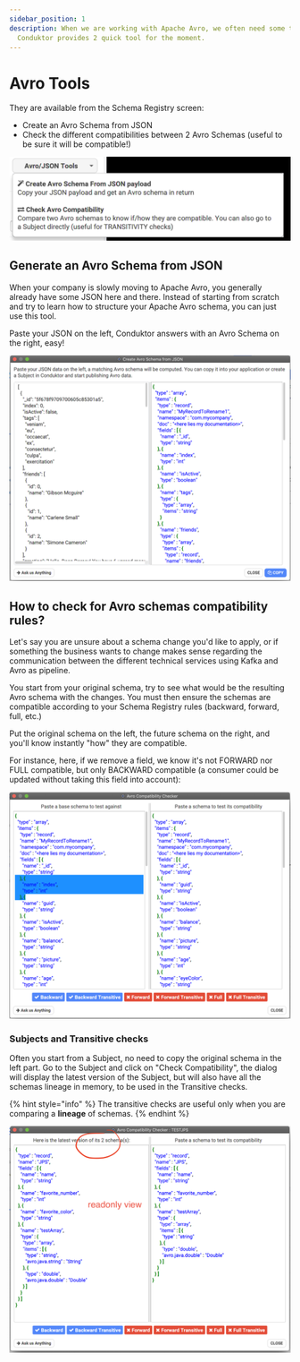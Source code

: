 ```yaml
---
sidebar_position: 1
description: When we are working with Apache Avro, we often need some tools to help us out.
  Conduktor provides 2 quick tool for the moment.
---
```


# Avro Tools

They are available from the Schema Registry screen:

- Create an Avro Schema from JSON
- Check the different compatibilities between 2 Avro Schemas \(useful to be sure it will be compatible!\)

![](../assets/assets/screenshot-2020-09-20-at-19.19.14.png)

## Generate an Avro Schema from JSON

When your company is slowly moving to Apache Avro, you generally already have some JSON here and there. Instead of starting from scratch and try to learn how to structure your Apache Avro schema, you can just use this tool.

Paste your JSON on the left, Conduktor answers with an Avro Schema on the right, easy!

![](../assets/assets/screenshot-2020-09-20-at-19.22.55.png)

## How to check for Avro schemas compatibility rules?

Let's say you are unsure about a schema change you'd like to apply, or if something the business wants to change makes sense regarding the communication between the different technical services using Kafka and Avro as pipeline.

You start from your original schema, try to see what would be the resulting Avro schema with the changes. You must then ensure the schemas are compatible according to your Schema Registry rules \(backward, forward, full, etc.\)

Put the original schema on the left, the future schema on the right, and you'll know instantly "how" they are compatible.

For instance, here, if we remove a field, we know it's not FORWARD nor FULL compatible, but only BACKWARD compatible \(a consumer could be updated without taking this field into account\):

![Removing "index" field makes the compatibility only Backward](../assets/assets/screenshot-2020-09-20-at-19.25.20.png)

### Subjects and Transitive checks

Often you start from a Subject, no need to copy the original schema in the left part. Go to the Subject and click on "Check Compatibility", the dialog will display the latest version of the Subject, but will also have all the schemas lineage in memory, to be used in the Transitive checks.

{% hint style="info" %}
The transitive checks are useful only when you are comparing a **lineage** of schemas.
{% endhint %}

![](../assets/assets/screenshot-2020-09-20-at-19.33.50.png)
